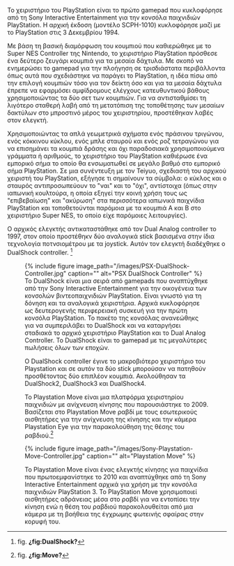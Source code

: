 Το χειριστήριο του PlayStation είναι το πρώτο gamepad που κυκλοφόρησε από τη Sony Interactive Entertainment για την κονσόλα παιχνιδιών PlayStation. Η αρχική έκδοση (μοντέλο SCPH-1010) κυκλοφόρησε μαζί με το PlayStation στις 3 Δεκεμβρίου 1994.

Με βάση τη βασική διαμόρφωση του κουμπιού που καθιερώθηκε με το Super NES Controller της Nintendo, το χειριστήριο PlayStation πρόσθεσε ένα δεύτερο ζευγάρι κουμπιά για τα μεσαία δάχτυλα. Με σκοπό να ενημερώσει το gamepad για την πλοήγηση σε τρισδιάστατα περιβάλλοντα όπως αυτά που σχεδιάστηκε να παράγει το PlayStation, η ιδέα πίσω από την επιλογή κουμπιών τόσο για τον δείκτη όσο και για τα μεσαία δάχτυλα έπρεπε να εφαρμόσει αμφίδρομους ελέγχους κατευθυντικού βάθους χρησιμοποιώντας τα δύο σετ των κουμπιών. Για να αντισταθμίσει τη λιγότερο σταθερή λαβή από τη μετατόπιση της τοποθέτησης των μεσαίων δακτύλων στο μπροστινό μέρος του χειριστηρίου, προστέθηκαν λαβές στον ελεγκτή.

Χρησιμοποιώντας τα απλά γεωμετρικά σχήματα ενός πράσινου τριγώνου, ενός κόκκινου κύκλου, ενός μπλε σταυρού και ενός ροζ τετραγώνου για να επισημάνει τα κουμπιά δράσης και όχι παραδοσιακά χρησιμοποιούμενα γράμματα ή αριθμούς, το χειριστήριο του PlayStation καθιέρωσε ένα εμπορικό σήμα το οποίο θα ενσωματωθεί σε μεγάλο βαθμό στο εμπορικό σήμα PlayStation. Σε μια συνέντευξη με τον Teiyuo, σχεδιαστή του αρχικού χειριστή του PlayStation, εξήγησε τι σημαίνουν τα σύμβολα: ο κύκλος και ο σταυρός αντιπροσωπεύουν το "ναι" και το "όχι", αντίστοιχα (όπως στην ιαπωνική κουλτούρα, η οποία εξηγεί την κοινή χρήση τους ως "επιβεβαίωση" και "ακύρωση" στα περισσότερα ιαπωνικά παιχνίδια PlayStation και τοποθετούνται παρόμοια με τα κουμπιά A και B στο χειριστήριο Super NES, το οποίο είχε παρόμοιες λειτουργίες).

Ο αρχικός ελεγκτής αντικαταστάθηκε από τον Dual Analog controller το 1997, στον οποίο προστέθηκν δύο αναλογικά stick βασισμένα στην ίδια τεχνολογία ποτνσιομέτρου με τα joystick. Αυτόν τον ελεγκτή διαδέχθηκε ο DualShock controller. [^1]

<figure id="fig:DualShock">
{% include figure image_path="/images/PSX-DualShock-Controller.jpg" caption=""
alt="PSX DualShock Controller" %}
<figcaption>
Το DualShock είναι μια σειρά από gamepads που αναπτύχθηκε από την Sony Interactive Entertainment για την οικογένεια των κονσολών βιντεοπαιχνιδιών PlayStation. Είναι γνωστό για τη δόνηση και τα αναλογικά χειριστήρια. Αρχικά κυκλοφόρησε ως δευτερογενής περιφερειακή συσκευή για την πρώτη κονσόλα PlayStation. Το πακέτο της κονσόλας ανανεώθηκς για να συμπεριλάβει το DualShock και να καταργήσει σταδιακά το αρχικό χειριστήριο PlayStation και το Dual Analog Controller. Το DualShock είναι το gamepad με τις μεγαλύτερες πωλήσεις όλων των εποχών.
</figcaption>

Ο DualShock controller έγινε το μακροβιότερο χειριστήριο του Playstation και σε αυτόν τα δύο stick μπορούσαν να πατηθούν προσθέτοντας δύο επιπλέον κουμπιά. Ακολούθησαν τα DualShock2, DualShock3 και DualShock4.

Το Playstation Move είναι μια πλατφόρμα χειριστηρίου παιχνιδιών με ανίχνευση κίνησης που παρουσιάστηκε το 2009. Βασίζεται στο Playstation Move ραβδί με τους εσωτερικούς αισθητήρες για την ανίχνευση της κίνησης και την κάμερα Playstation Eye για την παρακολούθηση της θέσης του ραβδιού.[^2]

</figure>
<figure id="fig:Move">
{% include figure image_path="/images/Sony-Playstation-Move-Controller.jpg" caption=""
alt="Playstation Move" %}
<figcaption>

Το Playstation Move είναι ένας ελεγκτής κίνησης για παιχνίδια που πρωτοεμφανίστηκε το 2010 και αναπτύχθηκε από τη Sony Interactive Entertainment αρχικά για χρήση με την κονσόλα παιχνιδιών PlayStation 3. Το PlayStation Move χρησιμοποιεί αισθητήρες αδράνειας μέσα στο ραβδί για να εντοπίσει την κίνηση ενώ η θέση του ραβδιού παρακολουθείται από μια κάμερα με τη βοήθεια της έγχρωμης φωτεινής σφαίρας στην κορυφή του.
</figcaption>
</figure>


[^1]: fig. **¿fig:DualShock?**

[^2]: fig. **¿fig:Move?**
